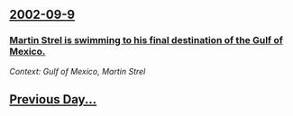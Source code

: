 ## [2002-09-9](/news/2002/09/9/index.md)

### [ Martin Strel is swimming to his final destination of the Gulf of Mexico.](/news/2002/09/9/martin-strel-is-swimming-to-his-final-destination-of-the-gulf-of-mexico.md)
_Context: Gulf of Mexico, Martin Strel_

## [Previous Day...](/news/2002/09/8/index.md)

